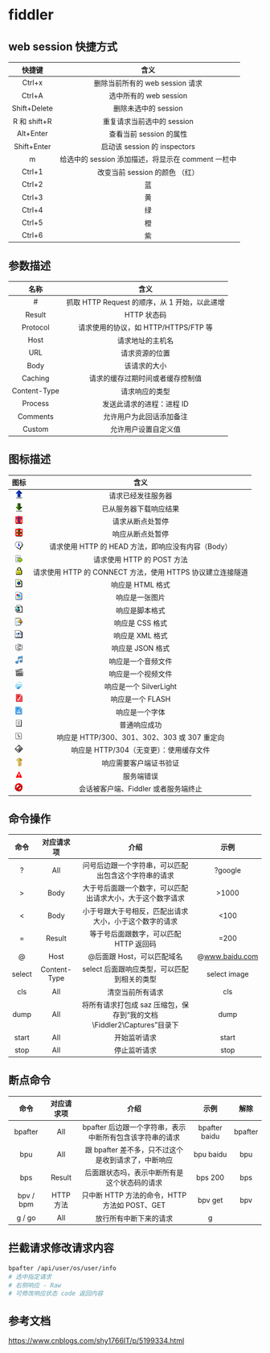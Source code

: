 # fiddler

## web session 快捷方式

|    快捷键    |                        含义                        |
| :----------: | :------------------------------------------------: |
|    Ctrl+x    |          删除当前所有的 web session 请求           |
|    Ctrl+A    |               选中所有的 web session               |
| Shift+Delete |                删除未选中的 session                |
| R 和 shift+R |             重复请求当前选中的 session             |
|  Alt+Enter   |              查看当前 session 的属性               |
| Shift+Enter  |            启动该 session 的 inspectors            |
|      m       | 给选中的 session 添加描述，将显示在 comment 一栏中 |
|    Ctrl+1    |           改变当前 session 的颜色 （红）           |
|    Ctrl+2    |                         蓝                         |
|    Ctrl+3    |                         黄                         |
|    Ctrl+4    |                         绿                         |
|    Ctrl+5    |                         橙                         |
|    Ctrl+6    |                         紫                         |

## 参数描述

|     名称     |                     含义                      |
| :----------: | :-------------------------------------------: |
|      #       | 抓取 HTTP Request 的顺序，从 1 开始，以此递增 |
|    Result    |                  HTTP 状态码                  |
|   Protocol   |     请求使用的协议，如 HTTP/HTTPS/FTP 等      |
|     Host     |               请求地址的主机名                |
|     URL      |                请求资源的位置                 |
|     Body     |                 该请求的大小                  |
|   Caching    |       请求的缓存过期时间或者缓存控制值        |
| Content-Type |                请求响应的类型                 |
|   Process    |           发送此请求的进程：进程 ID           |
|   Comments   |           允许用户为此回话添加备注            |
|    Custom    |             允许用户设置自定义值              |

## 图标描述

|                             图标                             |                            含义                            |
| :----------------------------------------------------------: | :--------------------------------------------------------: |
|   ![上箭头](../../.vuepress/images/fiddler/fiddler_01.gif)   |                     请求已经发往服务器                     |
|   ![下箭头](../../.vuepress/images/fiddler/fiddler_02.gif)   |                   已从服务器下载响应结果                   |
| ![上箭头暂停](../../.vuepress/images/fiddler/fiddler_03.gif) |                      请求从断点处暂停                      |
| ![下箭头暂停](../../.vuepress/images/fiddler/fiddler_04.gif) |                      响应从断点处暂停                      |
| ![气泡感叹号](../../.vuepress/images/fiddler/fiddler_05.gif) |     请求使用 HTTP 的 HEAD 方法，即响应没有内容（Body）     |
| ![发送右箭头](../../.vuepress/images/fiddler/fiddler_06.png) |                 请求使用 HTTP 的 POST 方法                 |
|     ![锁](../../.vuepress/images/fiddler/fiddler_07.gif)     | 请求使用 HTTP 的 CONNECT 方法，使用 HTTPS 协议建立连接隧道 |
|   ![文档球](../../.vuepress/images/fiddler/fiddler_08.gif)   |                      响应是 HTML 格式                      |
|  ![文档图片](../../.vuepress/images/fiddler/fiddler_09.gif)  |                       响应是一张图片                       |
|   ![文档S](../../.vuepress/images/fiddler/fiddler_10.gif)    |                       响应是脚本格式                       |
|   ![文档U](../../.vuepress/images/fiddler/fiddler_11.gif)    |                      响应是 CSS 格式                       |
| ![文档标签球](../../.vuepress/images/fiddler/fiddler_12.gif) |                      响应是 XML 格式                       |
|    ![json](../../.vuepress/images/fiddler/fiddler_13.png)    |                      响应是 JSON 格式                      |
|    ![乐符](../../.vuepress/images/fiddler/fiddler_14.png)    |                     响应是一个音频文件                     |
|    ![视频](../../.vuepress/images/fiddler/fiddler_15.png)    |                     响应是一个视频文件                     |
|    ![海豚](../../.vuepress/images/fiddler/fiddler_16.png)    |                   响应是一个 SilverLight                   |
|   ![文档f](../../.vuepress/images/fiddler/fiddler_17.png)    |                      响应是一个 FLASH                      |
|   ![文档A](../../.vuepress/images/fiddler/fiddler_18.png)    |                       响应是一个字体                       |
|   ![纯文档](../../.vuepress/images/fiddler/fiddler_19.gif)   |                        普通响应成功                        |
|  ![右下箭头](../../.vuepress/images/fiddler/fiddler_20.gif)  |        响应是 HTTP/300、301、302、303 或 307 重定向        |
|    ![保存](../../.vuepress/images/fiddler/fiddler_21.gif)    |          响应是 HTTP/304（无变更）：使用缓存文件           |
|    ![钥匙](../../.vuepress/images/fiddler/fiddler_22.gif)    |                   响应需要客户端证书验证                   |
| ![危险感叹号](../../.vuepress/images/fiddler/fiddler_23.gif) |                         服务端错误                         |
|    ![禁止](../../.vuepress/images/fiddler/fiddler_24.gif)    |            会话被客户端、Fiddler 或者服务端终止            |

## 命令操作

|  命令  |  对应请求项  |                                 介绍                                  |      示例      |
| :----: | :----------: | :-------------------------------------------------------------------: | :------------: |
|   ?    |     All      |         问号后边跟一个字符串，可以匹配出包含这个字符串的请求          |    ?google     |
|   >    |     Body     |      大于号后面跟一个数字，可以匹配出请求大小，大于这个数字请求       |     >1000      |
|   <    |     Body     |        小于号跟大于号相反，匹配出请求大小，小于这个数字的请求         |      <100      |
|   =    |    Result    |                等于号后面跟数字，可以匹配 HTTP 返回码                 |      =200      |
|   @    |     Host     |                      @后面跟 Host，可以匹配域名                       | @www.baidu.com |
| select | Content-Type |              select 后面跟响应类型，可以匹配到相关的类型              |  select image  |
|  cls   |     All      |                           清空当前所有请求                            |      cls       |
|  dump  |     All      | 将所有请求打包成 saz 压缩包，保存到“我的文档\Fiddler2\Captures”目录下 |      dump      |
| start  |     All      |                             开始监听请求                              |     start      |
|  stop  |     All      |                             停止监听请求                              |      stop      |

## 断点命令

|   命令    | 对应请求项 |                           介绍                           |     示例      |  解除   |
| :-------: | :--------: | :------------------------------------------------------: | :-----------: | :-----: |
|  bpafter  |    All     | bpafter 后边跟一个字符串，表示中断所有包含该字符串的请求 | bpafter baidu | bpafter |
|    bpu    |    All     |   跟 bpafter 差不多，只不过这个是收到请求了，中断响应    |   bpu baidu   |   bpu   |
|    bps    |   Result   |       后面跟状态吗，表示中断所有是这个状态码的请求       |    bps 200    |   bps   |
| bpv / bpm | HTTP 方法  |      只中断 HTTP 方法的命令，HTTP 方法如 POST、GET       |    bpv get    |   bpv   |
|  g / go   |    All     |                  放行所有中断下来的请求                  |       g       |         |

## 拦截请求修改请求内容

```bash
bpafter /api/user/os/user/info
# 选中指定请求
# 右侧响应 - Raw
# 可修改响应状态 code 返回内容
```

## 参考文档

https://www.cnblogs.com/shy1766IT/p/5199334.html
